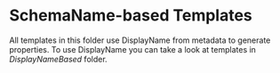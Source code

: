 # SchemaName-based Templates

All templates in this folder use DisplayName from metadata to generate properties. To use DisplayName you can take a look at templates in *DisplayNameBased* folder.
